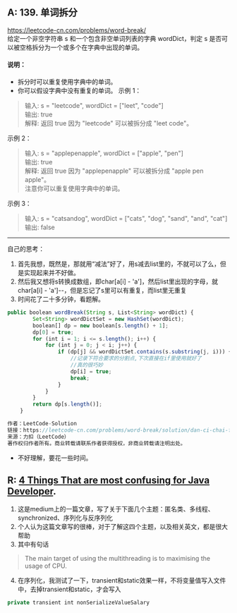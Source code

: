 ## A:  139. 单词拆分
https://leetcode-cn.com/problems/word-break/  
给定一个非空字符串 s 和一个包含非空单词列表的字典 wordDict，判定 s 是否可以被空格拆分为一个或多个在字典中出现的单词。

#### 说明：

+ 拆分时可以重复使用字典中的单词。
+ 你可以假设字典中没有重复的单词。
示例 1：  

>输入: s = "leetcode", wordDict = ["leet", "code"]  
>输出: true  
>解释: 返回 true 因为 "leetcode" 可以被拆分成 "leet code"。  

示例 2：  
>输入: s = "applepenapple", wordDict = ["apple", "pen"]  
>输出: true  
>解释: 返回 true 因为 "applepenapple" 可以被拆分成 "apple pen apple"。  
> 注意你可以重复使用字典中的单词。

示例 3：  
>输入: s = "catsandog", wordDict = ["cats", "dog", "sand", "and", "cat"]   
>输出: false
---
自己的思考：
1. 首先我想，既然是，那就用“减法”好了，用s减去list里的，不就可以了么，但是实现起来并不好做。
2. 然后我又想将s转换成数组，即char[a[i] - 'a']，然后list里出现的字母，就char[a[i] - 'a']--，但是忘记了s里可以有重复，而list里无重复
3. 时间花了二十多分钟，看题解。
```javascript
public boolean wordBreak(String s, List<String> wordDict) {
        Set<String> wordDictSet = new HashSet(wordDict);
        boolean[] dp = new boolean[s.length() + 1];
        dp[0] = true;
        for (int i = 1; i <= s.length(); i++) {
            for (int j = 0; j < i; j++) {
                if (dp[j] && wordDictSet.contains(s.substring(j, i))) {
                    //记录下符合要求的分割点,下次直接在if里使用就好了
                    //真的很巧妙
                    dp[i] = true;
                    break;
                }
            }
        }
        return dp[s.length()];
    }

作者：LeetCode-Solution
链接：https://leetcode-cn.com/problems/word-break/solution/dan-ci-chai-fen-by-leetcode-solution/
来源：力扣（LeetCode）
著作权归作者所有。商业转载请联系作者获得授权，非商业转载请注明出处。
```
+ 不好理解，要花一些时间。

## R: [4 Things That are most confusing for Java Developer](https://medium.com/the-code-monster/4-things-that-java-developer-thinks-are-most-confusing-complicated-87c2598f33f0). 
1. 这是medium上的一篇文章，写了关于下面几个主题：匿名类、多线程、synchronized、序列化与反序列化
2. 个人认为这篇文章写的很棒，对于了解这四个主题，以及相关英文，都是很大帮助
3. 其中有句话
>The main target of using the multithreading is to maximising the usage of CPU.
4. 在序列化，我测试了一下，transient和static效果一样，不将变量值写入文件中，去掉transient和static，才会写入
```javascript
private transient int nonSerializeValueSalary
```
